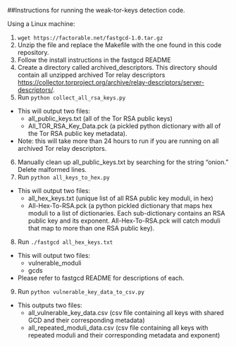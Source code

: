 ##Instructions for running the weak-tor-keys detection code.

Using a Linux machine: 

1. `wget https://factorable.net/fastgcd-1.0.tar.gz`
2. Unzip the file and replace the Makefile with the one found in this code repository. 
3. Follow the install instructions in the fastgcd README
4. Create a directory called archived_descriptors. This directory should contain all unzipped archived Tor relay descriptors https://collector.torproject.org/archive/relay-descriptors/server-descriptors/.
5. Run `python collect_all_rsa_keys.py`
  * This will output two files: 
    * all_public_keys.txt (all of the Tor RSA public keys) 
    * All_TOR_RSA_Key_Data.pck (a pickled python dictionary with all of the Tor RSA public key metadata).
  * Note: this will take more than 24 hours to run if you are running on all archived Tor relay descriptors. 
6. Manually clean up all_public_keys.txt by searching for the string “onion.” Delete malformed lines.
7. Run `python all_keys_to_hex.py`
  * This will output two files:
    *  all_hex_keys.txt (unique list of all RSA public key moduli, in hex) 
    * All-Hex-To-RSA.pck (a python pickled dictionary that maps hex moduli to a list of dictionaries. Each sub-dictionary contains an RSA public key and its exponent. All-Hex-To-RSA.pck will catch moduli that map to more than one RSA public key).
8. Run `./fastgcd all_hex_keys.txt`
  * This will output two files:
    * vulnerable_moduli
    * gcds
  *  Please refer to fastgcd README for descriptions of each.
9. Run `python vulnerable_key_data_to_csv.py`
  * This outputs two files:
    * all_vulnerable_key_data.csv (csv file containing all keys with shared GCD and their corresponding metadata)
    * all_repeated_moduli_data.csv (csv file containing all keys with repeated moduli and their corresponding metadata and exponent)
